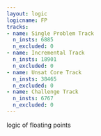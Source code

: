 ```yaml
---
layout: logic
logicname: FP
tracks:
- name: Single Problem Track
  n_insts: 6885
  n_excluded: 0
- name: Incremental Track
  n_insts: 18901
  n_excluded: 0
- name: Unsat Core Track
  n_insts: 38465
  n_excluded: 0
- name: Challenge Track
  n_insts: 6767
  n_excluded: 0
---
```

logic of floating points